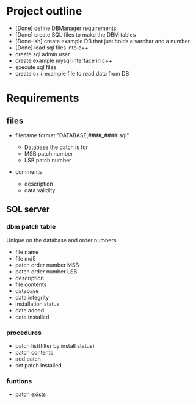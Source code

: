 # Project outline

 - [Done] define DBManager requirements
 - [Done] create SQL files to make the DBM tables
 - [Done-ish] create example DB that just holds a varchar and a number
 - [Done] load sql files into c++
 - create sql admin user
 - create example mysql interface in c++
 - execute sql files
 - create c++ example file to read data from DB


# Requirements

## files

 - filename format "DATABASE,\#\#\#\#\_\#\#\#\#.sql"
     - Database the patch is for
     - MSB patch number
     - LSB patch number

 - comments
     - description
     - data validity


## SQL server

### dbm patch table

Unique on the database and order numbers

 - file name
 - file md5
 - patch order number MSB
 - patch order number LSB
 - description
 - file contents
 - database
 - data integrity
 - installation status
 - date added
 - date installed

### procedures

 - patch list(filter by install status)
 - patch contents
 - add patch
 - set patch installed


### funtions

 - patch exists

